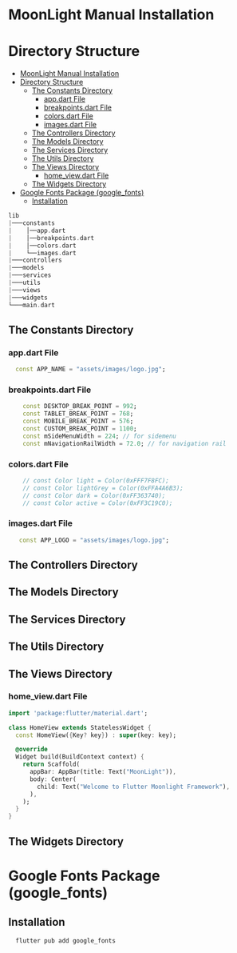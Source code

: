 # MoonLight Manual Installation

# Directory Structure

- [MoonLight Manual Installation](#moonlight-manual-installation)
- [Directory Structure](#directory-structure)
  - [The Constants Directory](#the-constants-directory)
    - [app.dart File](#appdart-file)
    - [breakpoints.dart File](#breakpointsdart-file)
    - [colors.dart File](#colorsdart-file)
    - [images.dart File](#imagesdart-file)
  - [The Controllers Directory](#the-controllers-directory)
  - [The Models Directory](#the-models-directory)
  - [The Services Directory](#the-services-directory)
  - [The Utils Directory](#the-utils-directory)
  - [The Views Directory](#the-views-directory)
    - [home_view.dart File](#home_viewdart-file)
  - [The Widgets Directory](#the-widgets-directory)
- [Google Fonts Package (google_fonts)](#google-fonts-package-google_fonts)
  - [Installation](#installation)



```dart
lib
|───constants
|    │──app.dart
|    │──breakpoints.dart
|    │──colors.dart
|    └──images.dart
|───controllers
|───models
|───services
|───utils
|───views
|───widgets
└───main.dart
```

## The Constants Directory

### app.dart File 

```dart
  const APP_NAME = "assets/images/logo.jpg";
```

### breakpoints.dart File 

```dart
    const DESKTOP_BREAK_POINT = 992;
    const TABLET_BREAK_POINT = 768;
    const MOBILE_BREAK_POINT = 576;
    const CUSTOM_BREAK_POINT = 1100;
    const mSideMenuWidth = 224; // for sidemenu
    const mNavigationRailWidth = 72.0; // for navigation rail
```

### colors.dart File 

```dart
    // const Color light = Color(0xFFF7F8FC);
    // const Color lightGrey = Color(0xFFA4A6B3);
    // const Color dark = Color(0xFF363740);
    // const Color active = Color(0xFF3C19C0);
```

### images.dart File 

```dart
   const APP_LOGO = "assets/images/logo.jpg";
```

## The Controllers Directory
## The Models Directory
## The Services Directory
## The Utils Directory
## The Views Directory

### home_view.dart File 

```dart
import 'package:flutter/material.dart';

class HomeView extends StatelessWidget {
  const HomeView({Key? key}) : super(key: key);

  @override
  Widget build(BuildContext context) {
    return Scaffold(
      appBar: AppBar(title: Text("MoonLight")),
      body: Center(
        child: Text("Welcome to Flutter Moonlight Framework"),
      ),
    );
  }
}

```

## The Widgets Directory

# Google Fonts Package (google_fonts)

## Installation

```bash
  flutter pub add google_fonts
```
